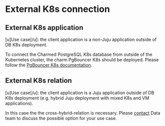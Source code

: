 # External K8s connection

## External K8s application

[u]Use case[/u]: the client application is a non-Juju application outside of DB K8s deployment.

To connect the Charmed PostgreSQL K8s database from outside of the Kubernetes cluster, the charm PgBouncer K8s should be deployed. Please follow the [PgBouncer K8s documentation](https://charmhub.io/pgbouncer-k8s/docs/h-external-k8s-connection).

## External K8s relation

[u]Use case[/u]: the client application is a Juju application outside of DB K8s deployment (e.g. hybrid Juju deployment with mixed K8s and VM applications).

In this case the the cross-hybrid-relation is necessary. Please [contact](/t/11852) Data team to discuss the possible option for your use case.